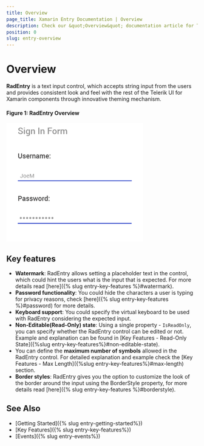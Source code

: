 ```yaml
---
title: Overview
page_title: Xamarin Entry Documentation | Overview
description: Check our &quot;Overview&quot; documentation article for Telerik Entry for Xamarin control.
position: 0
slug: entry-overview
---
```


# Overview

**RadEntry** is a text input control, which accepts string input from the users and provides consistent look and feel with the rest of the Telerik UI for Xamarin components through innovative theming mechanism.

#### Figure 1: RadEntry Overview
![Entry Overview](images/entry_overview.png "Entry Overview")

## Key features

 * **Watermark**: RadEntry allows setting a placeholder text in the control, which could hint the users what is the input that is expected. For more details read [here]({% slug entry-key-features %}#watermark).
 * **Password functionality**: You could hide the characters a user is typing for privacy reasons, check [here]({% slug entry-key-features %}#password) for more details.
 * **Keyboard support**: You could specify the virtual keyboard to be used with RadEntry considering the expected input.
 * **Non-Editable(Read-Only) state**: Using a single property - `IsReadOnly`, you can specify whether the RadEntry control can be edited or not. Example and explanation can be found in [Key Features - Read-Only State]({%slug entry-key-features%}#non-editable-state).
 * You can define the **maximum number of symbols** allowed in the RadEntry control. For detailed explanation and example check the [Key Features - Max Length]({%slug entry-key-features%}#max-length) section.
 * **Border styles**: RadEntry gives you the option to customize the look of the border around the input using the BorderStyle property, for more details read [here]({% slug entry-key-features %}#borderstyle).

## See Also

- [Getting Started]({% slug entry-getting-started%})
- [Key Features]({% slug entry-key-features%})
- [Events]({% slug entry-events%})
